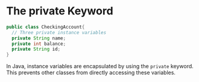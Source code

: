 # The private Keyword

```java
public class CheckingAccount{
  // Three private instance variables
  private String name;
  private int balance;
  private String id;
}
```

In Java, instance variables are encapsulated by using the `private` keyword. This prevents other classes from directly accessing these variables.